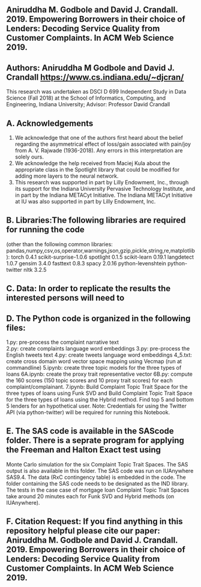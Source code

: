 ## Aniruddha M. Godbole and David J. Crandall. 2019. Empowering Borrowers in their choice of Lenders: Decoding Service Quality from Customer Complaints. In ACM Web Science 2019.

##  Authors: Aniruddha M Godbole and David J. Crandall https://www.cs.indiana.edu/~djcran/
This research was undertaken as DSCI D 699 Independent Study in Data Science (Fall 2018) at 
the School of Informatics, Computing, and Engineering, Indiana University; Advisor: Professor David Crandall

## A. Acknowledgements
1. We acknowledge that one of the authors first heard about the belief regarding the asymmetrical effect of loss/gain associated with pain/joy from A. V. Rajwade (1936-2018). Any errors in this interpretation are solely ours.
2. We acknowledge the help received from Maciej Kula about the appropriate class in the Spotlight library that could be modified for adding more layers to the neural network. 
3. This research was supported in part by Lilly Endowment, Inc., through its support for the Indiana University Pervasive Technology Institute, and in part by the Indiana METACyt Initiative. The Indiana METACyt Initiative at IU was also supported in part by Lilly Endowment, Inc.


## B. Libraries:The following libraries are required for running the code 
(other than the following common libraries: pandas,numpy,csv,os,operator,warnings,json,gzip,pickle,string,re,matplotlib):
torch 0.4.1
scikit-surprise-1.0.6
spotlight 0.1.5
scikit-learn 0.19.1
langdetect 1.0.7
gensim 3.4.0
fasttext 0.8.3
spacy 2.0.16
python-levenshtein
python-twitter
nltk 3.2.5

## C. Data: In order to replicate the results the interested persons will need to 

## D. The Python code is organized in the following files:
1.py: pre-process the complaint narrative text  
2.py: create complaints language word embeddings
3.py: pre-process the English tweets text
4.py: create tweets language word embeddings
4_5.txt: create cross domain word vector space mapping using Vecmap (run at commandline)
5.ipynb: create three topic models for the three types of loans
6A.ipynb: create the proxy trait representative vector
6B.py: compute the 160 scores (150 topic scores and 10 proxy trait scores) for each complaint/complainant.
7.ipynb: Build Complaint Topic Trait Space for the three types of loans using Funk SVD and 
Build Complaint Topic Trait Space for the three types of loans using the Hybrid method. Find top 5 and bottom 5 lenders for an hypothetical user. 
Note: Credentials for using the Twitter API (via python-twitter) will be required for running this Notebook. 

## E. The SAS code is available in the SAScode folder. There is a seprate program for applying the Freeman and Halton Exact test using 
Monte Carlo simulation for the six Complaint Topic Trait Spaces. The SAS output is also available in this folder. The SAS code was run on 
IUAnywhere SAS9.4. The data (RxC contingency table) is embedded in the code. The folder containing the SAS code needs to be designated as 
the IND library. The tests in the case case of mortgage loan Complaint Topic Trait Spaces take around 20 minutes each for Funk SVD and 
Hybrid methods (on IUAnywhere).

## F. Citation Request: If you find anything in this repository helpful please cite our paper: Aniruddha M. Godbole and David J. Crandall. 2019. Empowering Borrowers in their choice of Lenders: Decoding Service Quality from Customer Complaints. In ACM Web Science 2019.
